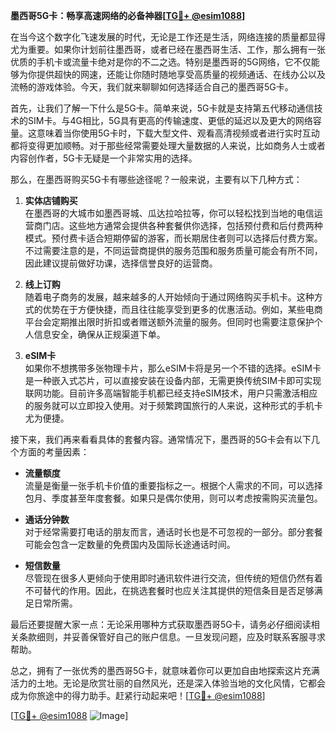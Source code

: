 **墨西哥5G卡：畅享高速网络的必备神器[[TG💪+ @esim1088](https://t.me/s/esim1088)]**

在当今这个数字化飞速发展的时代，无论是工作还是生活，网络连接的质量都显得尤为重要。如果你计划前往墨西哥，或者已经在墨西哥生活、工作，那么拥有一张优质的手机卡或流量卡绝对是你的不二之选。特别是墨西哥的5G网络，它不仅能够为你提供超快的网速，还能让你随时随地享受高质量的视频通话、在线办公以及流畅的游戏体验。今天，我们就来聊聊如何选择适合自己的墨西哥5G卡。

首先，让我们了解一下什么是5G卡。简单来说，5G卡就是支持第五代移动通信技术的SIM卡。与4G相比，5G具有更高的传输速度、更低的延迟以及更大的网络容量。这意味着当你使用5G卡时，下载大型文件、观看高清视频或者进行实时互动都将变得更加顺畅。对于那些经常需要处理大量数据的人来说，比如商务人士或者内容创作者，5G卡无疑是一个非常实用的选择。

那么，在墨西哥购买5G卡有哪些途径呢？一般来说，主要有以下几种方式：

1. **实体店铺购买**  
   在墨西哥的大城市如墨西哥城、瓜达拉哈拉等，你可以轻松找到当地的电信运营商门店。这些地方通常会提供各种套餐供你选择，包括预付费和后付费两种模式。预付费卡适合短期停留的游客，而长期居住者则可以选择后付费方案。不过需要注意的是，不同运营商提供的服务范围和服务质量可能会有所不同，因此建议提前做好功课，选择信誉良好的运营商。

2. **线上订购**  
   随着电子商务的发展，越来越多的人开始倾向于通过网络购买手机卡。这种方式的优势在于方便快捷，而且往往能享受到更多的优惠活动。例如，某些电商平台会定期推出限时折扣或者赠送额外流量的服务。但同时也需要注意保护个人信息安全，确保从正规渠道下单。

3. **eSIM卡**  
   如果你不想携带多张物理卡片，那么eSIM卡将是另一个不错的选择。eSIM卡是一种嵌入式芯片，可以直接安装在设备内部，无需更换传统SIM卡即可实现联网功能。目前许多高端智能手机都已经支持eSIM技术，用户只需激活相应的服务就可以立即投入使用。对于频繁跨国旅行的人来说，这种形式的手机卡尤为便捷。

接下来，我们再来看看具体的套餐内容。通常情况下，墨西哥的5G卡会有以下几个方面的考量因素：

- **流量额度**  
  流量是衡量一张手机卡价值的重要指标之一。根据个人需求的不同，可以选择包月、季度甚至年度套餐。如果只是偶尔使用，则可以考虑按需购买流量包。

- **通话分钟数**  
  对于经常需要打电话的朋友而言，通话时长也是不可忽视的一部分。部分套餐可能会包含一定数量的免费国内及国际长途通话时间。

- **短信数量**  
  尽管现在很多人更倾向于使用即时通讯软件进行交流，但传统的短信仍然有着不可替代的作用。因此，在挑选套餐时也应关注其提供的短信条目是否足够满足日常所需。

最后还要提醒大家一点：无论采用哪种方式获取墨西哥5G卡，请务必仔细阅读相关条款细则，并妥善保管好自己的账户信息。一旦发现问题，应及时联系客服寻求帮助。

总之，拥有了一张优秀的墨西哥5G卡，就意味着你可以更加自由地探索这片充满活力的土地。无论是欣赏壮丽的自然风光，还是深入体验当地的文化风情，它都会成为你旅途中的得力助手。赶紧行动起来吧！[[TG💪+ @esim1088](https://t.me/s/esim1088)]

[[TG💪+ @esim1088](https://t.me/s/esim1088) ![Image](https://i.postimg.cc/4NQfJmqS/Snipaste-2025-05-13-00-14-12.png)]